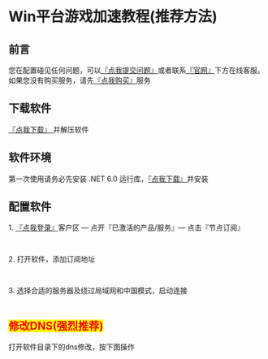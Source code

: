# Win平台游戏加速教程(推荐方法)

## 前言

您在配置碰见任何问题，可以[『点我提交问题』](https://www.lengjiao.me/submitticket.php)或者联系[『官网』](https://www.lengjiao.me)下方在线客服。如果您没有购买服务，请先[『点我购买』](https://www.lengjiao.me/cart.php)服务

## 下载软件

[『点我下载』 ](https://objectstorage.ap-seoul-1.oraclecloud.com/n/cnocig6arwxm/b/bucket-20231223-0132/o/LjClient\_ssr/Netch\_Win10.zip)并解压软件

## 软件环境

第一次使用请务必先安装 .NET 6.0 运行库，[『点我下载』](https://aka.ms/dotnet/6.0/windowsdesktop-runtime-win-x64.exe)并安装

## 配置软件

1\. [『点我登录』](https://www.lengjiao.me/clientarea.php)客户区 — 点开『已激活的产品/服务』— 点击『节点订阅』

<div align="left">

<figure><img src="https://pic.imgdb.cn/item/65a2bab5871b83018ad40227.png" alt=""><figcaption></figcaption></figure>

</div>

<div align="left">

<figure><img src="https://pic.imgdb.cn/item/65a2bab5871b83018ad402dd.png" alt=""><figcaption></figcaption></figure>

</div>

2\. 打开软件，添加订阅地址

<div align="left">

<figure><img src="https://pic.imgdb.cn/item/65a2ba78871b83018ad30ce0.png" alt=""><figcaption></figcaption></figure>

</div>

<div align="left">

<figure><img src="https://pic.imgdb.cn/item/65a2ba79871b83018ad30da0.png" alt=""><figcaption></figcaption></figure>

</div>

3\. 选择合适的服务器及绕过局域网和中国模式，启动连接

<div align="left">

<figure><img src="https://pic.imgdb.cn/item/65a2ba79871b83018ad30e29.png" alt=""><figcaption></figcaption></figure>

</div>

## <mark style="color:red;">修改DNS(强烈推荐)</mark>

打开软件目录下的dns修改，按下图操作

<div align="left">

<figure><img src="https://pic.imgdb.cn/item/65a2baca871b83018ad45c93.png" alt=""><figcaption></figcaption></figure>

</div>

